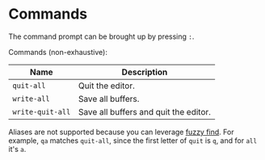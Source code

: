 # Commands

The command prompt can be brought up by pressing `:`.

Commands (non-exhaustive):

| Name             | Description                           |
| ---------------- | ------------------------------------- |
| `quit-all`       | Quit the editor.                      |
| `write-all`      | Save all buffers.                     |
| `write-quit-all` | Save all buffers and quit the editor. |

Aliases are not supported because you can leverage [fuzzy find](./space-menu.md#searching-filessymbols). For example, `qa` matches `quit-all`, since the first letter of `quit` is `q`, and for `all` it's `a`.
